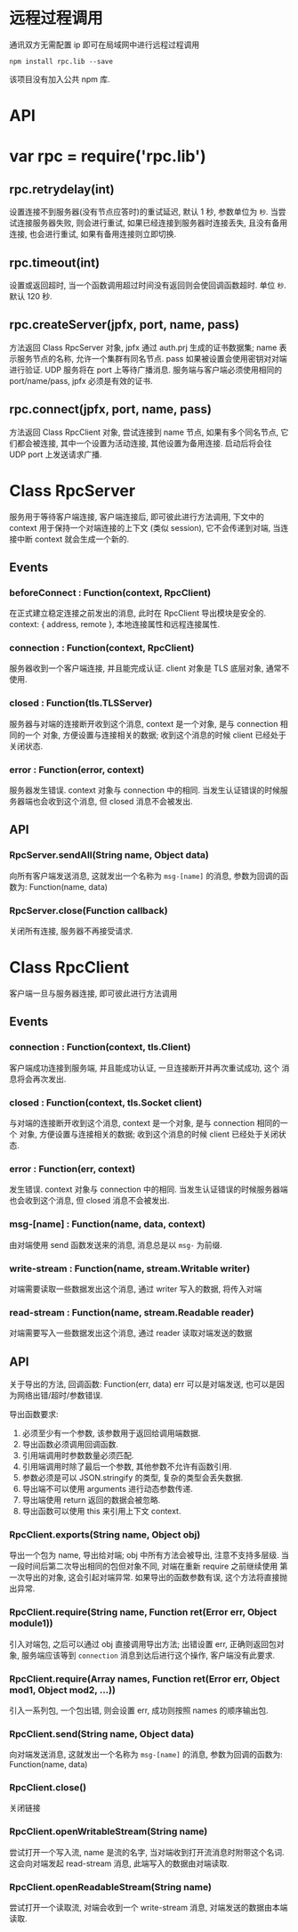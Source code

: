 # 远程过程调用

通讯双方无需配置 ip 即可在局域网中进行远程过程调用

`npm install rpc.lib --save`

该项目没有加入公共 npm 库.


# API

# var rpc = require('rpc.lib')

## rpc.retrydelay(int)

  设置连接不到服务器(没有节点应答时)的重试延迟, 默认 1 秒, 参数单位为 `秒`.
  当尝试连接服务器失败, 则会进行重试, 如果已经连接到服务器时连接丢失, 且没有备用连接,
  也会进行重试, 如果有备用连接则立即切换.

## rpc.timeout(int)

  设置或返回超时, 当一个函数调用超过时间没有返回则会使回调函数超时. 单位 `秒`.
  默认 120 秒.

## rpc.createServer(jpfx, port, name, pass)

  方法返回 Class RpcServer 对象, jpfx 通过 auth.prj 生成的证书数据集;
  name 表示服务节点的名称, 允许一个集群有同名节点.
  pass 如果被设置会使用密钥对对端进行验证. UDP 服务将在 port 上等待广播消息.
  服务端与客户端必须使用相同的 port/name/pass, jpfx 必须是有效的证书.

## rpc.connect(jpfx, port, name, pass)

  方法返回 Class RpcClient 对象, 尝试连接到 name 节点, 如果有多个同名节点,
  它们都会被连接, 其中一个设置为活动连接, 其他设置为备用连接.
  启动后将会往 UDP port 上发送请求广播.


# Class RpcServer

  服务用于等待客户端连接, 客户端连接后, 即可彼此进行方法调用,
  下文中的 context 用于保持一个对端连接的上下文 (类似 session), 它不会传递到对端,
  当连接中断 context 就会生成一个新的.

## Events

### beforeConnect : Function(context, RpcClient)

  在正式建立稳定连接之前发出的消息, 此时在 RpcClient 导出模块是安全的.  
  context: { address, remote }, 本地连接属性和远程连接属性. 

### connection : Function(context, RpcClient)

  服务器收到一个客户端连接, 并且能完成认证.
  client 对象是 TLS 底层对象, 通常不使用.

### closed : Function(tls.TLSServer)

  服务器与对端的连接断开收到这个消息, context 是一个对象, 是与 connection 相同的一个
  对象, 方便设置与连接相关的数据; 收到这个消息的时候 client 已经处于关闭状态.

### error : Function(error, context)

  服务器发生错误. context 对象与 connection 中的相同.
  当发生认证错误的时候服务器端也会收到这个消息, 但 closed 消息不会被发出.

## API

### RpcServer.sendAll(String name, Object data)

  向所有客户端发送消息, 这就发出一个名称为 `msg-[name]` 的消息,
  参数为回调的函数为: Function(name, data)

### RpcServer.close(Function callback)

  关闭所有连接, 服务器不再接受请求.

# Class RpcClient

  客户端一旦与服务器连接, 即可彼此进行方法调用

## Events

### connection : Function(context, tls.Client)

  客户端成功连接到服务端, 并且能成功认证, 一旦连接断开并再次重试成功, 这个
  消息将会再次发出.

### closed : Function(context, tls.Socket client)

  与对端的连接断开收到这个消息, context 是一个对象, 是与 connection 相同的一个
  对象, 方便设置与连接相关的数据; 收到这个消息的时候 client 已经处于关闭状态.

### error : Function(err, context)

  发生错误. context 对象与 connection 中的相同.
  当发生认证错误的时候服务器端也会收到这个消息, 但 closed 消息不会被发出.

### msg-[name] : Function(name, data, context)

  由对端使用 send 函数发送来的消息, 消息总是以 `msg-` 为前缀.

### write-stream : Function(name, stream.Writable writer)

  对端需要读取一些数据发出这个消息, 通过 writer 写入的数据, 将传入对端

### read-stream  : Function(name, stream.Readable reader)

  对端需要写入一些数据发出这个消息, 通过 reader 读取对端发送的数据

## API

  关于导出的方法, 回调函数: Function(err, data)
  err 可以是对端发送, 也可以是因为网络出错/超时/参数错误.

导出函数要求:
1. 必须至少有一个参数, 该参数用于返回给调用端数据.
2. 导出函数必须调用回调函数.
3. 引用端调用时参数数量必须匹配.
4. 引用端调用时除了最后一个参数, 其他参数不允许有函数引用.
5. 参数必须是可以 JSON.stringify 的类型, 复杂的类型会丢失数据.
6. 导出端不可以使用 arguments 进行动态参数传递.
7. 导出端使用 return 返回的数据会被忽略.
8. 导出函数可以使用 this 来引用上下文 context.

### RpcClient.exports(String name, Object obj)

  导出一个包为 name, 导出给对端; obj 中所有方法会被导出, 注意不支持多层级.
  当一段时间后第二次导出相同的包但对象不同, 对端在重新 require 之前继续使用
  第一次导出的对象, 这会引起对端异常.
  如果导出的函数参数有误, 这个方法将直接抛出异常.

### RpcClient.require(String name, Function ret(Error err, Object module1))

  引入对端包, 之后可以通过 obj 直接调用导出方法; 出错设置 err, 正确则返回包对象,
  服务端应该等到 `connection` 消息到达后进行这个操作, 客户端没有此要求.

### RpcClient.require(Array names, Function ret(Error err, Object mod1, Object mod2, ...))

  引入一系列包, 一个包出错, 则会设置 err, 成功则按照 names 的顺序输出包.

### RpcClient.send(String name, Object data)

  向对端发送消息, 这就发出一个名称为 `msg-[name]` 的消息,
  参数为回调的函数为: Function(name, data)

### RpcClient.close()

  关闭链接

### RpcClient.openWritableStream(String name)

  尝试打开一个写入流, name 是流的名字, 当对端收到打开流消息时附带这个名词.
  这会向对端发起 read-stream 消息, 此端写入的数据由对端读取.

### RpcClient.openReadableStream(String name)

  尝试打开一个读取流, 对端会收到一个 write-stream 消息, 对端发送的数据由本端读取.

